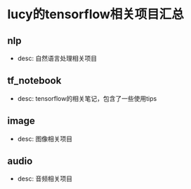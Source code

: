 # lucy的tensorflow相关项目汇总
## nlp
* desc: 自然语言处理相关项目
## tf_notebook
* desc: tensorflow的相关笔记，包含了一些使用tips
## image
* desc: 图像相关项目
## audio
* desc: 音频相关项目


